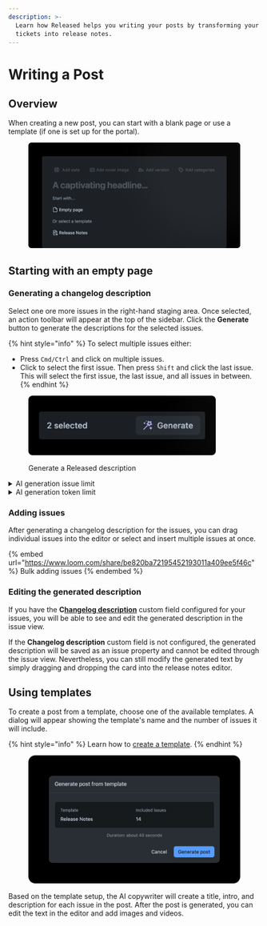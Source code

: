 ```yaml
---
description: >-
  Learn how Released helps you writing your posts by transforming your Jira
  tickets into release notes.
---
```


# Writing a Post

## Overview

When creating a new post, you can start with a blank page or use a template (if one is set up for the portal).

<figure><img src="../../.gitbook/assets/Changelog - Empty state.png" alt=""><figcaption></figcaption></figure>

## Starting with an empty page

### Generating a changelog description

Select one ore more issues in the right-hand staging area. Once selected, an action toolbar will appear at the top of the sidebar. Click the **Generate** button to generate the descriptions for the selected issues.&#x20;

{% hint style="info" %}
To select multiple issues either:&#x20;

* Press `Cmd/Ctrl` and click on multiple issues.&#x20;
* Click to select the first issue. Then press `Shift` and click the last issue. This will select the first issue, the last issue, and all issues in between.&#x20;
{% endhint %}

<figure><img src="../../.gitbook/assets/Changelog - Generate button.png" alt="" width="375"><figcaption><p>Generate a Released description</p></figcaption></figure>

<details>

<summary>AI generation issue limit</summary>

The generation of descriptions is **limited to a maximum of 50 issues** at a time. In case you have a larger number of issues, it is recommended to select and generate the descriptions in smaller batches.&#x20;

</details>

<details>

<summary>AI generation token limit</summary>

Consider tokens as fragments of words. Before the API tackles your prompts, it disassembles the input into these tokens. It's worth noting that tokens don't align perfectly with the beginnings or endings of words - they might encompass trailing spaces or parts of words. To understand the concept of token lengths, here are a few useful guidelines:

* 1 token \~= 4 chars in English
* 100 tokens \~= 75 words
* 2048 tokens \~= 1,500 words

Requests can use up to **4097** tokens shared between prompt and completion. If your prompt is 4000 tokens, your completion can be 97 tokens at most. Therefore we enforce a limit on the size of the prompt, which includes the issue description. \
\
As newer models with increased limits become available, we will be upgrading our limits as well.&#x20;

</details>

### Adding issues

After generating a changelog description for the issues, you can drag individual issues into the editor or select and insert multiple issues at once.

{% embed url="https://www.loom.com/share/be820ba72195452193011a409ee5f46c" %}
Bulk adding issues
{% endembed %}

### Editing the generated description

If you have the **C**[**hangelog description**](../../getting-started/setup-guide/released-description-field.md) custom field configured for your issues, you will be able to see and edit the generated description in the issue view.&#x20;

If the **Changelog description** custom field is not configured, the generated description will be saved as an issue property and cannot be edited through the issue view. Nevertheless, you can still modify the generated text by simply dragging and dropping the card into the release notes editor.

## Using templates

To create a post from a template, choose one of the available templates. A dialog will appear showing the template's name and the number of issues it will include.

{% hint style="info" %}
Learn how to [create a template](../settings/templates.md).&#x20;
{% endhint %}

<figure><img src="../../.gitbook/assets/Changelog - Template dialog.png" alt=""><figcaption></figcaption></figure>

Based on the template setup, the AI copywriter will create a title, intro, and description for each issue in the post. After the post is generated, you can edit the text in the editor and add images and videos.
